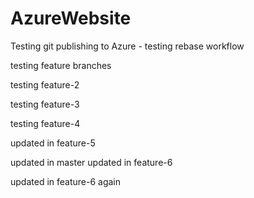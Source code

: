 AzureWebsite
============

Testing git publishing to Azure - testing rebase workflow

testing feature branches

testing feature-2

testing feature-3

testing feature-4

updated in feature-5

updated in master
updated in feature-6

updated in feature-6 again
